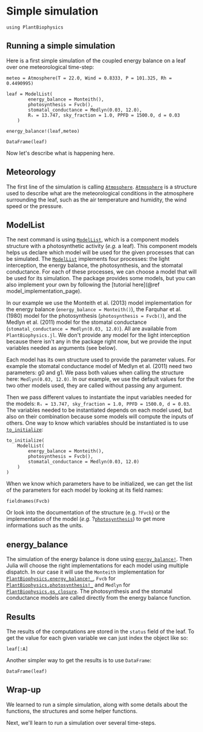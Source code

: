 # Simple simulation

```@setup usepkg
using PlantBiophysics
```

## Running a simple simulation

Here is a first simple simulation of the coupled energy balance on a leaf over one meteorological time-step:

```@example usepkg
meteo = Atmosphere(T = 22.0, Wind = 0.8333, P = 101.325, Rh = 0.4490995)

leaf = ModelList(
        energy_balance = Monteith(),
        photosynthesis = Fvcb(),
        stomatal_conductance = Medlyn(0.03, 12.0),
        Rₛ = 13.747, sky_fraction = 1.0, PPFD = 1500.0, d = 0.03
    )

energy_balance!(leaf,meteo)

DataFrame(leaf)
```

Now let's describe what is happening here.

## Meteorology

The first line of the simulation is calling [`Atmosphere`](@ref). [`Atmosphere`](@ref) is a structure used to describe what are the meteorological conditions in the atmosphere surrounding the leaf, such as the air temperature and humidity, the wind speed or the pressure.

## ModelList

The next command is using [`ModelList`](@ref), which is a component models structure with a photosynthetic activity (*e.g.* a leaf). This component models helps us declare which model will be used for the given processes that can be simulated. The  [`ModelList`](@ref) implements four processes: the light interception, the energy balance, the photosynthesis, and the stomatal conductance. For each of these processes, we can choose a model that will be used for its simulation. The package provides some models, but you can also implement your own by following the [tutorial here](@ref model_implementation_page).

In our example we use the Monteith et al. (2013) model implementation for the energy balance (`energy_balance = Monteith()`), the Farquhar et al. (1980) model for the photosynthesis (`photosynthesis = Fvcb()`), and the Medlyn et al. (2011) model for the stomatal conductance (`stomatal_conductance = Medlyn(0.03, 12.0)`). All are available from `PlantBiophysics.jl`. We don't provide any model for the light interception because there isn't any in the package right now, but we provide the input variables needed as arguments (see below).

Each model has its own structure used to provide the parameter values. For example the stomatal conductance model of Medlyn et al. (2011) need two parameters: g0 and g1. We pass both values when calling the structure here: `Medlyn(0.03, 12.0)`. In our example, we use the default values for the two other models used, they are called without passing any argument.

Then we pass different values to instantiate the input variables needed for the models: `Rₛ = 13.747, sky_fraction = 1.0, PPFD = 1500.0, d = 0.03`. The variables needed to be instantiated depends on each model used, but also on their combination because some models will compute the inputs of others. One way to know which variables should be instantiated is to use [`to_initialize`](@ref):

```@example usepkg
to_initialize(
    ModelList(
        energy_balance = Monteith(),
        photosynthesis = Fvcb(),
        stomatal_conductance = Medlyn(0.03, 12.0)
    )
)
```

When we know which parameters have to be initialized, we can get the list of the parameters for each model by looking at its field names:

```@example usepkg
fieldnames(Fvcb)
```

Or look into the documentation of the structure (e.g. `?Fvcb`) or the implementation of the model (*e.g.* ?[`photosynthesis`](@ref)) to get more informations such as the units.

## energy_balance

The simulation of the energy balance is done using [`energy_balance!`](@ref). Then Julia will choose the right implementations for each model using multiple dispatch. In our case it will use the `Monteith` implementation for [`PlantBiophysics.energy_balance!_`](@ref), `Fvcb` for [`PlantBiophysics.photosynthesis!_`](@ref) and `Medlyn` for [`PlantBiophysics.gs_closure`](@ref). The photosynthesis and the stomatal conductance models are called directly from the energy balance function.

## Results

The results of the computations are stored in the `status` field of the leaf. To get the value for each given variable we can just index the object like so:

```@example usepkg
leaf[:A]
```

Another simpler way to get the results is to use `DataFrame`:

```@example usepkg
DataFrame(leaf)
```

## Wrap-up

We learned to run a simple simulation, along with some details about the functions, the structures and some helper functions.

Next, we'll learn to run a simulation over several time-steps.
